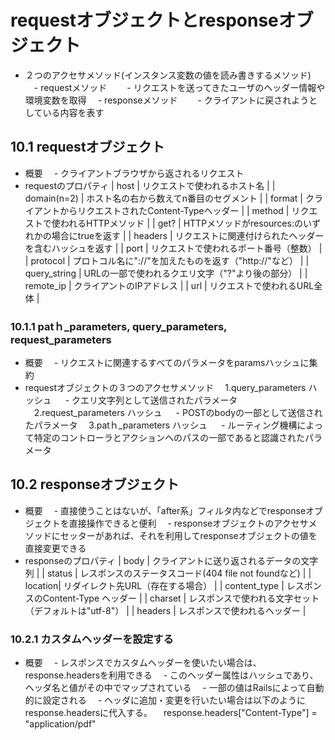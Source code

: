 # requestオブジェクトとresponseオブジェクト
- ２つのアクセサメソッド(インスタンス変数の値を読み書きするメソッド)
　- requestメソッド
　　- リクエストを送ってきたユーザのヘッダー情報や環境変数を取得
　- responseメソッド
　　- クライアントに戻されようとしている内容を表す
## 10.1 requestオブジェクト
- 概要
　- クライアントブラウザから返されるリクエスト
- requestのプロパティ
| host | リクエストで使われるホスト名 |
| domain(n=2) | ホスト名の右から数えてn番目のセグメント |
| format | クライアントからリクエストされたContent-Typeヘッダー |
| method | リクエストで使われるHTTPメソッド |
| get? | HTTPメソッドがresources:のいずれかの場合にtrueを返す |
| headers | リクエストに関連付けられたヘッダーを含むハッシュを返す |
| port | リクエストで使われるポート番号（整数） |
| protocol | プロトコル名に"://"を加えたものを返す（"http://"など） |
| query_string | URLの一部で使われるクエリ文字（"?"より後の部分） |
| remote_ip | クライアントのIPアドレス |
| url | リクエストで使われるURL全体 |
### 10.1.1 patｈ_parameters, query_parameters, request_parameters
- 概要
　- リクエストに関連するすべてのパラメータをparamsハッシュに集約
- requestオブジェクトの３つのアクセサメソッド
　1.query_parameters ハッシュ
　 - クエリ文字列として送信されたパラメータ
　2.request_parameters ハッシュ
　 - POSTのbodyの一部として送信されたパラメータ
　3.patｈ_parameters ハッシュ
　 -  ルーティング機構によって特定のコントローラとアクションへのパスの一部であると認識されたパラメータ
## 10.2 responseオブジェクト
- 概要
　- 直接使うことはないが、「after系」フィルタ内などでresponseオブジェクトを直接操作できると便利
　- responseオブジェクトのアクセサメソッドにセッターがあれば、それを利用してresponseオブジェクトの値を直接変更できる
- responseのプロパティ
| body | 	クライアントに送り返されるデータの文字列 |
| status | レスポンスのステータスコード(404 file not foundなど) |
| location| リダイレクト先URL（存在する場合） |
| content_type | レスポンスのContent-Type ヘッダー |
| charset | レスポンスで使われる文字セット（デフォルトは"utf-8"） |
| headers | レスポンスで使われるヘッダー |
### 10.2.1 カスタムヘッダーを設定する
- 概要
　- レスポンスでカスタムヘッダーを使いたい場合は、response.headersを利用できる
　- このヘッダー属性はハッシュであり、ヘッダ名と値がその中でマップされている
　- 一部の値はRailsによって自動的に設定される
　- ヘッダに追加・変更を行いたい場合は以下のようにresponse.headersに代入する。
　response.headers["Content-Type"] = "application/pdf"
